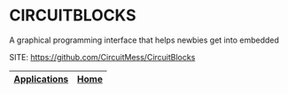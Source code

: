 # CIRCUITBLOCKS
 
 A graphical programming interface that helps newbies get into embedded
 
 SITE: https://github.com/CircuitMess/CircuitBlocks

 | [Applications](https://portable-linux-apps.github.io/apps.html) | [Home](https://portable-linux-apps.github.io)
 | --- | --- |
